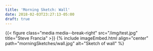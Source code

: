 ```yaml
---
title: 'Morning Sketch: Wall'
date: 2018-02-03T23:27:13-05:00
draft: true
---
```


{{< figure class="media media--break-right" src="/img/test.jpg" title="Steve Francia" >}}
{% include imageEmbed.html align="center" path="morningSketches/wall.jpg" alt="Sketch of wall" %}
